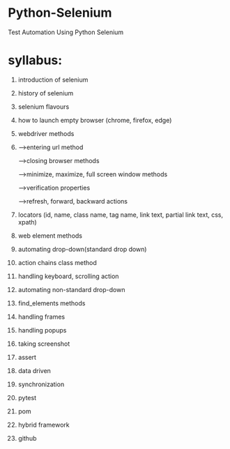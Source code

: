 # Python-Selenium
Test Automation Using Python Selenium

syllabus:
=================================
1. introduction of selenium
2. history of selenium
3. selenium flavours
4. how to launch empty browser
(chrome, firefox, edge)
5. webdriver methods
6. 
    -->entering url method
   
    -->closing browser methods
   
    -->minimize, maximize, full screen window methods
   
    -->verification properties
   
    -->refresh, forward, backward actions
7. locators
(id, name, class name, tag name, link text, partial link text, css, xpath)
8. web element methods
9. automating drop-down(standard drop down)
10. action chains class method
11. handling keyboard, scrolling action
12. automating non-standard drop-down
13. find_elements methods
14. handling frames
15. handling popups
16. taking screenshot
17. assert
18. data driven 
19. synchronization
20. pytest
21. pom
22. hybrid framework
23. github

